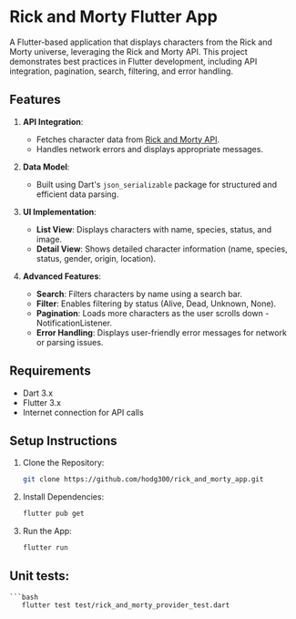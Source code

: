 # Rick and Morty Flutter App

A Flutter-based application that displays characters from the Rick and Morty universe, leveraging the Rick and Morty API. This project demonstrates best practices in Flutter development, including API integration, pagination, search, filtering, and error handling.

## Features

1. **API Integration**:
    - Fetches character data from [Rick and Morty API](https://rickandmortyapi.com/api/character).
    - Handles network errors and displays appropriate messages.

2. **Data Model**:
    - Built using Dart's `json_serializable` package for structured and efficient data parsing.

3. **UI Implementation**:
    - **List View**: Displays characters with name, species, status, and image.
    - **Detail View**: Shows detailed character information (name, species, status, gender, origin, location).

4. **Advanced Features**:
    - **Search**: Filters characters by name using a search bar.
    - **Filter**: Enables filtering by status (Alive, Dead, Unknown, None).
    - **Pagination**: Loads more characters as the user scrolls down - NotificationListener.
    - **Error Handling**: Displays user-friendly error messages for network or parsing issues.

## Requirements

- Dart 3.x
- Flutter 3.x
- Internet connection for API calls

## Setup Instructions

1. Clone the Repository:
   ```bash
   git clone https://github.com/hodg300/rick_and_morty_app.git

2. Install Dependencies:
   ```bash
   flutter pub get
3. Run the App:
   ```bash
   flutter run
   
## Unit tests:
    ```bash
       flutter test test/rick_and_morty_provider_test.dart



